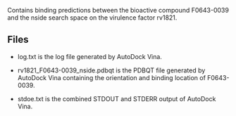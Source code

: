 Contains binding predictions between the bioactive compound F0643-0039 and the nside search space on the virulence factor rv1821.

## Files

- log.txt is the log file generated by AutoDock Vina.

- rv1821_F0643-0039_nside.pdbqt is the PDBQT file generated by AutoDock Vina containing the orientation and binding location of F0643-0039.

- stdoe.txt is the combined STDOUT and STDERR output of AutoDock Vina.

